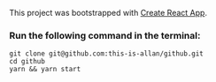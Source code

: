 This project was bootstrapped with [Create React App](https://github.com/facebook/create-react-app).

### Run the following command in the terminal:
```
git clone git@github.com:this-is-allan/github.git
cd github
yarn && yarn start
```
